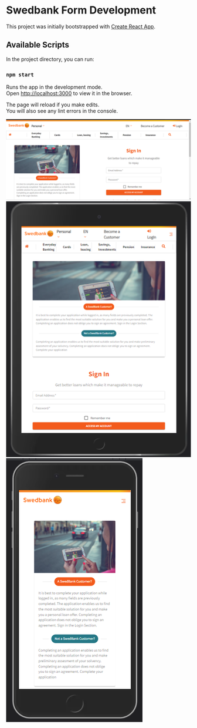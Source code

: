 # Swedbank Form Development

This project was initially bootstrapped with [Create React App](https://github.com/facebook/create-react-app).

## Available Scripts

In the project directory, you can run:

### `npm start`

Runs the app in the development mode.\
Open [http://localhost:3000](http://localhost:3000) to view it in the browser.

The page will reload if you make edits.\
You will also see any lint errors in the console.

![Desktop Version](https://github.com/nzivo/Swedbank/blob/main/public/img/Desktop.PNG)
![Tablet Version](https://github.com/nzivo/Swedbank/blob/main/public/img/tablet.PNG)
![Mobile Version](https://github.com/nzivo/Swedbank/blob/main/public/img/iPhone.PNG)